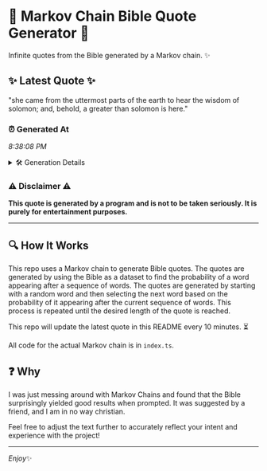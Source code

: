 # 📖 Markov Chain Bible Quote Generator 📖

Infinite quotes from the Bible generated by a Markov chain. ✨

## ✨ Latest Quote ✨
"she came from the uttermost parts of the earth to hear the wisdom of solomon; and, behold, a greater than solomon is here."

### ⏰ Generated At
*8:38:08 PM*

<details>
    <summary>🛠️ Generation Details</summary>
    <p>
        <strong>🌱 Seed:</strong> she<br>
        <strong>🔄 Iterations:</strong> 22<br>
        <strong>📜 Context History:</strong><br>[ she ]: came<br>[ she, came ]: from<br>[ she, came, from ]: the<br>[ she, came, from, the ]: uttermost<br>[ she, came, from, the, uttermost ]: parts<br>[ she, came, from, the, uttermost, parts ]: of<br>[ came, from, the, uttermost, parts, of ]: the<br>[ from, the, uttermost, parts, of, the ]: earth<br>[ the, uttermost, parts, of, the, earth ]: to<br>[ uttermost, parts, of, the, earth, to ]: hear<br>[ parts, of, the, earth, to, hear ]: the<br>[ of, the, earth, to, hear, the ]: wisdom<br>[ the, earth, to, hear, the, wisdom ]: of<br>[ earth, to, hear, the, wisdom, of ]: solomon;<br>[ to, hear, the, wisdom, of, solomon; ]: and,<br>[ hear, the, wisdom, of, solomon;, and, ]: behold,<br>[ the, wisdom, of, solomon;, and,, behold, ]: a<br>[ wisdom, of, solomon;, and,, behold,, a ]: greater<br>[ of, solomon;, and,, behold,, a, greater ]: than<br>[ solomon;, and,, behold,, a, greater, than ]: solomon<br>[ and,, behold,, a, greater, than, solomon ]: is<br>[ behold,, a, greater, than, solomon, is ]: here.<br>
    </p>
</details>

### ⚠️ Disclaimer ⚠️
**This quote is generated by a program and is not to be taken seriously. It is purely for entertainment purposes.**

---

## 🔍 How It Works

This repo uses a Markov chain to generate Bible quotes. The quotes are generated by using the Bible as a dataset to find the probability of a word appearing after a sequence of words. The quotes are generated by starting with a random word and then selecting the next word based on the probability of it appearing after the current sequence of words. This process is repeated until the desired length of the quote is reached.

This repo will update the latest quote in this README every 10 minutes. ⏳

All code for the actual Markov chain is in `index.ts`.

## ❓ Why

I was just messing around with Markov Chains and found that the Bible surprisingly yielded good results when prompted. 
It was suggested by a friend, and I am in no way christian.

Feel free to adjust the text further to accurately reflect your intent and experience with the project!

---

*Enjoy*✨
